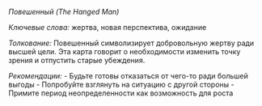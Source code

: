 *Повешенный \(The Hanged Man\)*

*Ключевые слова:* жертва, новая перспектива, ожидание

*Толкование:* 
Повешенный символизирует добровольную жертву ради высшей цели\. Эта карта говорит о необходимости изменить точку зрения и отпустить старые убеждения\.

*Рекомендации:*
\- Будьте готовы отказаться от чего\-то ради большей выгоды
\- Попробуйте взглянуть на ситуацию с другой стороны
\- Примите период неопределенности как возможность для роста
